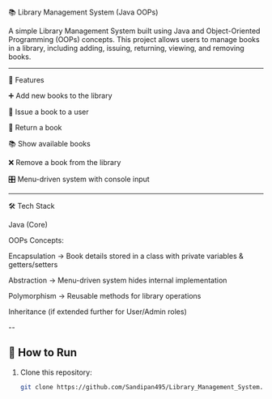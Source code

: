 📚 Library Management System (Java OOPs)

A simple Library Management System built using Java and Object-Oriented Programming (OOPs) concepts.
This project allows users to manage books in a library, including adding, issuing, returning, viewing, and removing books.


---

🚀 Features

➕ Add new books to the library

📖 Issue a book to a user

🔄 Return a book

📚 Show available books

❌ Remove a book from the library

🎛️ Menu-driven system with console input



---

🛠️ Tech Stack

Java (Core)

OOPs Concepts:

Encapsulation → Book details stored in a class with private variables & getters/setters

Abstraction → Menu-driven system hides internal implementation

Polymorphism → Reusable methods for library operations

Inheritance (if extended further for User/Admin roles)

--
## 🚀 How to Run
1. Clone this repository:
   ```bash
   git clone https://github.com/Sandipan495/Library_Management_System.git
